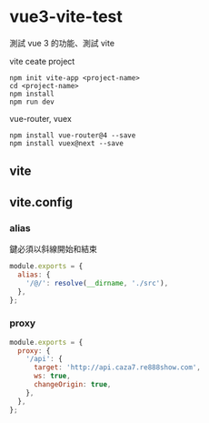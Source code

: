 # vue3-vite-test

測試 vue 3 的功能、測試 vite

vite ceate project

```
npm init vite-app <project-name>
cd <project-name>
npm install
npm run dev
```

vue-router, vuex

```
npm install vue-router@4 --save
npm install vuex@next --save
```

## vite

## vite.config

### alias

鍵必須以斜線開始和結束

```js
module.exports = {
  alias: {
    '/@/': resolve(__dirname, './src'),
  },
};
```

### proxy

```js
module.exports = {
  proxy: {
    '/api': {
      target: 'http://api.caza7.re888show.com',
      ws: true,
      changeOrigin: true,
    },
  },
};
```
